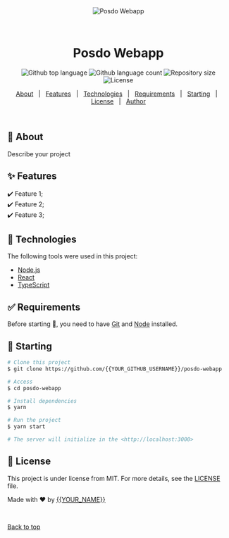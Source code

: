 <div align="center" id="top"> 
  <img src="./.github/app.gif" alt="Posdo Webapp" />

  &#xa0;

  <!-- <a href="https://posdowebapp.netlify.app">Demo</a> -->
</div>

<h1 align="center">Posdo Webapp</h1>

<p align="center">
  <img alt="Github top language" src="https://img.shields.io/github/languages/top/{{eduardo-raniero}}/posdo-webapp?color=56BEB8">

  <img alt="Github language count" src="https://img.shields.io/github/languages/count/{{eduardo-raniero}}/posdo-webapp?color=56BEB8">

  <img alt="Repository size" src="https://img.shields.io/github/repo-size/{{eduardo-raniero}}/posdo-webapp?color=56BEB8">

  <img alt="License" src="https://img.shields.io/github/license/{{eduardo-raniero}}/posdo-webapp?color=56BEB8">

  <!-- <img alt="Github issues" src="https://img.shields.io/github/issues/{{YOUR_GITHUB_USERNAME}}/posdo-webapp?color=56BEB8" /> -->

  <!-- <img alt="Github forks" src="https://img.shields.io/github/forks/{{YOUR_GITHUB_USERNAME}}/posdo-webapp?color=56BEB8" /> -->

  <!-- <img alt="Github stars" src="https://img.shields.io/github/stars/{{YOUR_GITHUB_USERNAME}}/posdo-webapp?color=56BEB8" /> -->
</p>

<!-- Status -->

<!-- <h4 align="center"> 
	🚧  Posdo Webapp 🚀 Under construction...  🚧
</h4> 

<hr> -->

<p align="center">
  <a href="#dart-about">About</a> &#xa0; | &#xa0; 
  <a href="#sparkles-features">Features</a> &#xa0; | &#xa0;
  <a href="#rocket-technologies">Technologies</a> &#xa0; | &#xa0;
  <a href="#white_check_mark-requirements">Requirements</a> &#xa0; | &#xa0;
  <a href="#checkered_flag-starting">Starting</a> &#xa0; | &#xa0;
  <a href="#memo-license">License</a> &#xa0; | &#xa0;
  <a href="https://github.com/{{eduardo-raniero}}" target="_blank">Author</a>
</p>

<br>

## :dart: About ##

Describe your project

## :sparkles: Features ##

:heavy_check_mark: Feature 1;\
:heavy_check_mark: Feature 2;\
:heavy_check_mark: Feature 3;

## :rocket: Technologies ##

The following tools were used in this project:

- [Node.js](https://nodejs.org/en/)
- [React](https://pt-br.reactjs.org/)
- [TypeScript](https://www.typescriptlang.org/)

## :white_check_mark: Requirements ##

Before starting :checkered_flag:, you need to have [Git](https://git-scm.com) and [Node](https://nodejs.org/en/) installed.

## :checkered_flag: Starting ##

```bash
# Clone this project
$ git clone https://github.com/{{YOUR_GITHUB_USERNAME}}/posdo-webapp

# Access
$ cd posdo-webapp

# Install dependencies
$ yarn

# Run the project
$ yarn start

# The server will initialize in the <http://localhost:3000>
```

## :memo: License ##

This project is under license from MIT. For more details, see the [LICENSE](LICENSE.md) file.


Made with :heart: by <a href="https://github.com/{{YOUR_GITHUB_USERNAME}}" target="_blank">{{YOUR_NAME}}</a>

&#xa0;

<a href="#top">Back to top</a>
